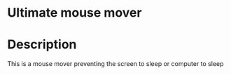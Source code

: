 # Ultimate mouse mover

# Description
This is a mouse mover preventing the screen to sleep or computer to sleep
